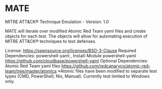 # MATE
MITRE ATT&amp;CK&reg; Technique Emulation - Version: 1.0 

MATE will iterate over modified Atomic Red Team yaml files and create objects for each test. 
The objects will allow for automating execution of MITRE ATT&CK&reg; techniques to test defenses.

License: https://opensource.org/licenses/BSD-3-Clause
Required Dependencies: powershell-yaml , Install-Module powershell-yaml https://github.com/cloudbase/powershell-yaml
Optional Dependencies: Atomic Red Team yaml files https://github.com/redcanaryco/atomic-red-team/tree/master/atomics
*Atomic files have been modified to separate test types (CMD, PowerShell, Nix, Manual). Currently test limited to Windows only.
